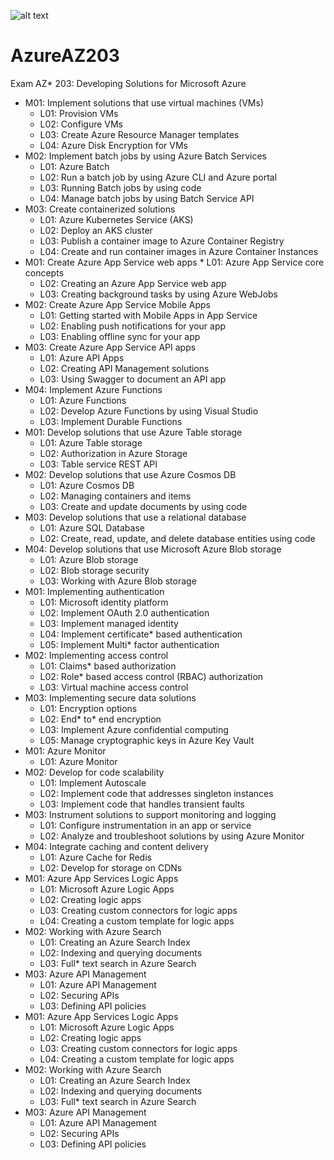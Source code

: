  ![alt text](https://user-images.githubusercontent.com/11184353/55832309-f4c15180-5b1d-11e9-93ce-136e2711bf8f.png)

 
# AzureAZ203

Exam AZ* 203: Developing Solutions for Microsoft Azure

* M01: Implement solutions that use virtual machines (VMs) 
    * L01: Provision VMs
    * L02: Configure VMs
    * L03: Create Azure Resource Manager templates
    * L04: Azure Disk Encryption for VMs
* M02: Implement batch jobs by using Azure Batch Services 
    * L01: Azure Batch
    * L02: Run a batch job by using Azure CLI and Azure portal
    * L03: Running Batch jobs by using code
    * L04: Manage batch jobs by using Batch Service API
* M03: Create containerized solutions 
    * L01: Azure Kubernetes Service (AKS)
    * L02: Deploy an AKS cluster
    * L03: Publish a container image to Azure Container Registry
    * L04: Create and run container images in Azure Container Instances
* M01: Create Azure App Service web apps
       * L01: Azure App Service core concepts
    * L02: Creating an Azure App Service web app
    * L03: Creating background tasks by using Azure WebJobs
* M02: Create Azure App Service Mobile Apps
    * L01: Getting started with Mobile Apps in App Service
    * L02: Enabling push notifications for your app
    * L03: Enabling offline sync for your app
* M03: Create Azure App Service API apps
    * L01: Azure API Apps
    * L02: Creating API Management solutions 
    * L03: Using Swagger to document an API app
* M04: Implement Azure Functions
    * L01: Azure Functions
    * L02: Develop Azure Functions by using Visual Studio
    * L03: Implement Durable Functions
* M01: Develop solutions that use Azure Table storage
    * L01: Azure Table storage
    * L02: Authorization in Azure Storage
    * L03: Table service REST API
* M02: Develop solutions that use Azure Cosmos DB
    * L01: Azure Cosmos DB
    * L02: Managing containers and items
    * L03: Create and update documents by using code
* M03: Develop solutions that use a relational database
    * L01: Azure SQL Database
    * L02: Create, read, update, and delete database entities using code
* M04: Develop solutions that use Microsoft Azure Blob storage
    * L01: Azure Blob storage
    * L02: Blob storage security
    * L03: Working with Azure Blob storage
* M01: Implementing authentication
    * L01: Microsoft identity platform
    * L02: Implement OAuth 2.0 authentication
    * L03: Implement managed identity
    * L04: Implement certificate* based authentication
    * L05: Implement Multi* factor authentication
* M02: Implementing access control
    * L01: Claims* based authorization
    * L02: Role* based access control (RBAC) authorization
    * L03: Virtual machine access control
* M03: Implementing secure data solutions
    * L01: Encryption options
    * L02: End* to* end encryption
    * L03: Implement Azure confidential computing
    * L05: Manage cryptographic keys in Azure Key Vault
* M01: Azure Monitor
    * L01: Azure Monitor 
* M02: Develop for code scalability
    * L01: Implement Autoscale
     * L02: Implement code that addresses singleton instances
    * L03: Implement code that handles transient faults
* M03: Instrument solutions to support monitoring and logging
    * L01: Configure instrumentation in an app or service
    * L02: Analyze and troubleshoot solutions by using Azure Monitor
* M04: Integrate caching and content delivery
    * L01: Azure Cache for Redis
    * L02: Develop for storage on CDNs 
* M01: Azure App Services Logic Apps
    * L01: Microsoft Azure Logic Apps
    * L02: Creating logic apps
    * L03: Creating custom connectors for logic apps
    * L04: Creating a custom template for logic apps
* M02: Working with Azure Search
    * L01: Creating an Azure Search Index
    * L02: Indexing and querying documents
    * L03: Full* text search in Azure Search
* M03: Azure API Management
    * L01: Azure API Management
    * L02: Securing APIs
    * L03: Defining API policies
* M01: Azure App Services Logic Apps
    * L01: Microsoft Azure Logic Apps
    * L02: Creating logic apps
    * L03: Creating custom connectors for logic apps
    * L04: Creating a custom template for logic apps
* M02: Working with Azure Search
    * L01: Creating an Azure Search Index
    * L02: Indexing and querying documents
    * L03: Full* text search in Azure Search
* M03: Azure API Management
    * L01: Azure API Management
    * L02: Securing APIs
    * L03: Defining API policies